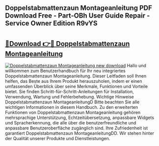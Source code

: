 ## Doppelstabmattenzaun Montageanleitung PDF Download Free - Part-OBh User Guide Repair - Service Owner Edition R9vYS

# <h2><a href="http://df6uwn6.blite.top/?on=Doppelstabmattenzaun+Montageanleitung">🔗Download 👉🔴 Doppelstabmattenzaun Montageanleitung</a></h2>

[![Doppelstabmattenzaun Montageanleitung new download](https://i.imgur.com/lujVjoI.png)](http://df6uwn6.blite.top/?on=Doppelstabmattenzaun+Montageanleitung)
Hallo und willkommen zum Benutzerhandbuch für Ihr neu integriertes Doppelstabmattenzaun Montageanleitung. Dieser Leitfaden soll Ihnen helfen, das Beste aus Ihrem Produkt herauszuholen, indem er einen umfassenden Überblick über seine Merkmale, Funktionen und Vorteile bietet. Sie finden Schritt-für-Schritt-Anleitungen für Installation, Verwendung, Wartung und Fehlerbehebung. Wichtige Hinweise Doppelstabmattenzaun MontageanleitungD Bitte beachten Sie alle wichtigen Informationen in diesem Handbuch. Zu den erweiterten Funktionen von Doppelstabmattenzaun Montageanleitung gehören mehrsprachige Unterstützung, Echtzeitübersetzung, anpassbare Widgets und Spracherkennung, die alle über die benutzerfreundliche und anpassbare Benutzeroberfläche zugänglich sind. Ihre Zufriedenheit ist garantiert Doppelstabmattenzaun MontageanleitungDD. Wir stehen hinter der Qualität unserer Produkte und Dienstleistungen.

